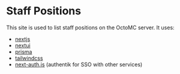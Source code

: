 # Staff Positions

This site is used to list staff positions on the OctoMC server. 
It uses:
- [nextjs](https://nextjs.org/)
- [nextui](https://nextui.org/)
- [prisma](https://prisma.io/)
- [tailwindcss](https://tailwindcss.com/)
- [next-auth.js](https://next-auth.js.org/) (authentik for SSO with other services)
